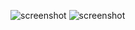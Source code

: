 ![screenshot](https://codeberg.org/tunjan/dotfiles/src/branch/main/2023-09-18_16-09-07.png?raw=true)
![screenshot](https://codeberg.org/tunjan/dotfiles/src/branch/main/2023-09-18_16-10-15.png?raw=true)

